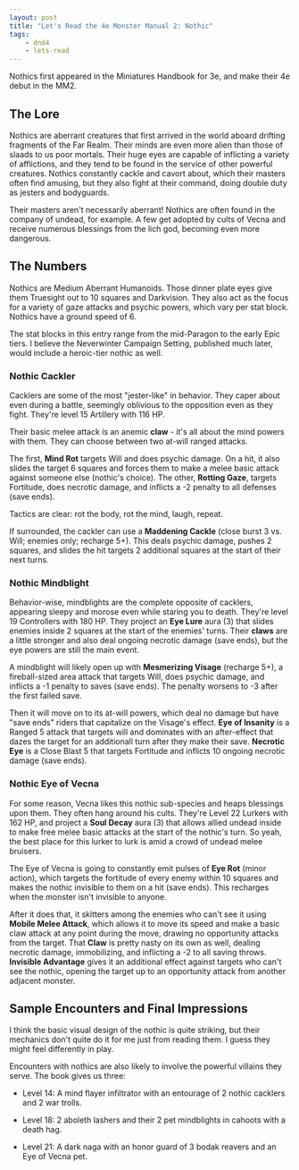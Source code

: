 ```yaml
---
layout: post
title: "Let's Read the 4e Monster Manual 2: Nothic"
tags:
    - dnd4
    - lets-read
---
```


Nothics first appeared in the Miniatures Handbook for 3e, and make their 4e
debut in the MM2.

## The Lore

Nothics are aberrant creatures that first arrived in the world aboard drifting
fragments of the Far Realm. Their minds are even more alien than those of slaads
to us poor mortals. Their huge eyes are capable of inflicting a variety of
afflictions, and they tend to be found in the service of other powerful
creatures. Nothics constantly cackle and cavort about, which their masters often
find amusing, but they also fight at their command, doing double duty as jesters
and bodyguards.

Their masters aren't necessarily aberrant! Nothics are often found in the
company of undead, for example. A few get adopted by cults of Vecna and receive
numerous blessings from the lich god, becoming even more dangerous.

## The Numbers

Nothics are Medium Aberrant Humanoids. Those dinner plate eyes give them
Truesight out to 10 squares and Darkvision. They also act as the focus for a
variety of gaze attacks and psychic powers, which vary per stat block. Nothics
have a ground speed of 6.

The stat blocks in this entry range from the mid-Paragon to the early Epic
tiers. I believe the Neverwinter Campaign Setting, published much later, would
include a heroic-tier nothic as well.

### Nothic Cackler

Cacklers are some of the most "jester-like" in behavior. They caper about even
during a battle, seemingly oblivious to the opposition even as they
fight. They're level 15 Artillery with 116 HP.

Their basic melee attack is an anemic **claw** - it's all about the mind
powers with them. They can choose between two at-will ranged attacks.

The first, **Mind Rot** targets Will and does psychic damage. On a hit, it also
slides the target 6 squares and forces them to make a melee basic attack against
someone else (nothic's choice). The other, **Rotting Gaze**, targets Fortitude,
does necrotic damage, and inflicts a -2 penalty to all defenses (save ends).

Tactics are clear: rot the body, rot the mind, laugh, repeat.

If surrounded, the cackler can use a **Maddening Cackle** (close burst 3
vs. Will; enemies only; recharge 5+). This deals psychic damage, pushes 2
squares, and slides the hit targets 2 additional squares at the start of their
next turns.

### Nothic Mindblight

Behavior-wise, mindblights are the complete opposite of cacklers, appearing
sleepy and morose even while staring you to death. They're level 19 Controllers
with 180 HP. They project an **Eye Lure** aura (3) that slides enemies inside 2
squares at the start of the enemies' turns. Their **claws** are a little
stronger and also deal ongoing necrotic damage (save ends), but the eye powers
are still the main event.

A mindblight will likely open up with **Mesmerizing Visage** (recharge 5+), a
fireball-sized area attack that targets Will, does psychic damage, and inflicts
a -1 penalty to saves (save ends). The penalty worsens to -3 after the first
failed save.

Then it will move on to its at-will powers, which deal no damage but have "save
ends" riders that capitalize on the Visage's effect. **Eye of Insanity** is a
Ranged 5 attack that targets will and dominates with an after-effect that dazes
the target for an additionall turn after they make their save. **Necrotic Eye**
is a Close Blast 5 that targets Fortitude and inflicts 10 ongoing necrotic
damage (save ends).

### Nothic Eye of Vecna

For some reason, Vecna likes this nothic sub-species and heaps blessings upon
them. They often hang around his cults. They're Level 22 Lurkers with 162 HP,
and project a **Soul Decay** aura (3) that allows allied undead inside to make
free melee basic attacks at the start of the nothic's turn. So yeah, the best
place for this lurker to lurk is amid a crowd of undead melee bruisers.

The Eye of Vecna is going to constantly emit pulses of **Eye Rot** (minor
action), which targets the fortitude of every enemy within 10 squares and makes
the nothic invisible to them on a hit (save ends). This recharges when the
monster isn't invisible to anyone.

After it does that, it skitters among the enemies who can't see it using
**Mobile Melee Attack**, which allows it to move its speed and make a basic claw
attack at any point during the move, drawing no opportunity attacks from the
target. That **Claw** is pretty nasty on its own as well, dealing necrotic
damage, immobilizing, and inflicting a -2 to all saving throws. **Invisible
Advantage** gives it an additional effect against targets who can't see the
nothic, opening the target up to an opportunity attack from another adjacent
monster.

## Sample Encounters and Final Impressions

I think the basic visual design of the nothic is quite striking, but their
mechanics don't quite do it for me just from reading them. I guess they might
feel differently in play.

Encounters with nothics are also likely to involve the powerful villains they
serve. The book gives us three:

- Level 14: A mind flayer infiltrator with an entourage of 2 nothic cacklers and
  2 war trolls.

- Level 18: 2 aboleth lashers and their 2 pet mindblights in cahoots with a
  death hag.

- Level 21: A dark naga with an honor guard of 3 bodak reavers and an Eye of
  Vecna pet.
